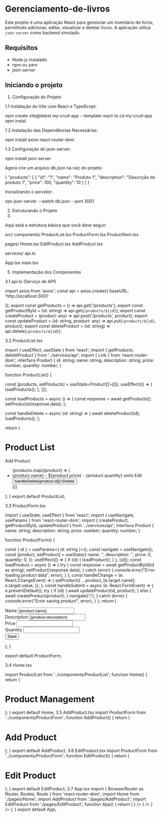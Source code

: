 ﻿# Gerenciamento-de-livros

Este projeto é uma aplicação React para gerenciar um inventário de livros, permitindo adicionar, editar, visualizar e deletar livros. A aplicação utiliza `json-server` como backend simulado.

## Requisitos

- Node.js instalado
- npm ou yarn
- json-server

## Iniciando o projeto

1. Configuração do Projeto
   
1.1 Instalação do Vite com React e TypeScript:

npm create vite@latest my-crud-app --template react-ts
cd my-crud-app
npm instal

1.2 Instalação das Dependências Necessárias:

npm install axios react-router-dom

1.3 Configuração do json-server:

npm install json-server


Agora crie um arquivo db.json na raiz do projeto:

{
 "products": [
 {
 "id": "1",
 "name": "Produto 1",
 "description": "Descrição do produto 1",
 "price": 100,
 "quantity": 10
 }
 ]
}

Inicializando o servidor:

npx json-server --watch db.json --port 3001

2. Estruturando o Projeto
3. 
Aqui está a estrutura básica que você deve seguir:

src/
components/
 ProductList.tsx
 ProductForm.tsx
 ProductItem.tsx
 
pages/
 Home.tsx
 EditProduct.tsx
 AddProduct.tsx
 
services/
 api.ts
 
App.tsx
main.tsx

5. Implementação dos Componentes

3.1 api.ts (Serviço de API)

import axios from 'axios';
const api = axios.create({
 baseURL: 'http://localhost:3001'
 
});
export const getProducts = () => api.get('/products');
export const getProductById = (id: string) => api.get(`/products/${id}`);
export const createProduct = (product: any) => api.post('/products', product);
export const updateProduct = (id: string, product: any) => api.put(`/products/${id}`, product);
export const deleteProduct = (id: string) => api.delete(`/products/${id}`);

3.2 ProductList.tsx

import { useEffect, useState } from 'react';
import { getProducts, deleteProduct } from '../services/api';
import { Link } from 'react-router-dom';
interface Product {
 id: string;
 name: string;
 description: string;
 price: number;
 quantity: number;
}

function ProductList() {

 const [products, setProducts] = useState<Product[]>([]);
 useEffect(() => {
 loadProducts();
 }, []);
 
 const loadProducts = async () => {
 const response = await getProducts();
 setProducts(response.data);
 };
 
 const handleDelete = async (id: string) => {
 await deleteProduct(id);
 loadProducts();
 };
 
 return (
 <div>
 <h1>Product List</h1>
 <Link to="/add">Add Product</Link>
 <ul>
 {products.map((product) => (
 <li key={product.id}>
 {product.name} - ${product.price} - {product.quantity} units
 <Link to={`/edit/${product.id}`}>Edit</Link>
 <button onClick={() => handleDelete(product.id)}>Delete</button>
 </li>
 ))}
 </ul>
 </div>
 );
}
export default ProductList;

3.3 ProductForm.tsx

import { useState, useEffect } from 'react';
import { useNavigate, useParams } from 'react-router-dom';
import { createProduct, getProductById, updateProduct } from '../services/api';
interface Product {
 name: string;
 description: string;
 price: number;
 quantity: number;
}

function ProductForm() {

 const { id } = useParams<{ id: string }>();
 const navigate = useNavigate();
 const [product, setProduct] = useState<Product>({
 name: '',
 description: '',
 price: 0,
 quantity: 0,
 });
 useEffect(() => {
 if (id) {
 loadProduct();
 }
 }, [id]);
 const loadProduct = async () => {
 try {
 const response = await getProductById(id as string);
 setProduct(response.data);
 } catch (error) {
 console.error("Error loading product data", error);
 }
 };
 const handleChange = (e: React.ChangeEvent<HTMLInputElement>) => {
 setProduct({
 ...product,
 [e.target.name]: e.target.value,
 });
 };
 const handleSubmit = async (e: React.FormEvent) => {
 e.preventDefault();
 try {
 if (id) {
 await updateProduct(id, product);
 } else {
 await createProduct(product);
 }
 navigate('/');
 } catch (error) {
 console.error("Error saving product", error);
 }
 };
 return (
 <form onSubmit={handleSubmit}>
 <div>
 <label>Name</label>
 <input
 type="text"
 name="name"
 value={product.name}
 onChange={handleChange}
 />
 </div>
 <div>
 <label>Description</label>
 <input
 type="text"
 name="description"
 value={product.description}
 onChange={handleChange}
 />
 </div>
 <div>
 <label>Price</label>
 <input
 type="number"
 name="price"
 value={product.price}
 onChange={handleChange}
 />
 </div>
 <div>
 <label>Quantity</label>
 <input
 type="number"
 name="quantity"
 value={product.quantity}
 onChange={handleChange}
 />
 </div>
 <button type="submit">Save</button>
 </form>
 );
}

export default ProductForm;

3.4 Home.tsx

import ProductList from '../components/ProductList';
function Home() {
 return (
 <div>
 <h1>Product Management</h1>
 <ProductList />
 </div>
 );
}
export default Home;
3.5 AddProduct.tsx
import ProductForm from '../components/ProductForm';
function AddProduct() {
 return (
 <div>
 <h1>Add Product</h1>
 <ProductForm />
 </div>
 );
}
export default AddProduct;
3.6 EditProduct.tsx
import ProductForm from '../components/ProductForm';
function EditProduct() {
 return (
 <div>
 <h1>Edit Product</h1>
 <ProductForm />
 </div>
 );
}
export default EditProduct;
3.7 App.tsx
import { BrowserRouter as Router, Routes, Route } from 'react-router-dom';
import Home from './pages/Home';
import AddProduct from './pages/AddProduct';
import EditProduct from './pages/EditProduct';
function App() {
 return (
 <Router>
 <Routes>
 <Route path="/" element={<Home />} />
 <Route path="/add" element={<AddProduct />} />
 <Route path="/edit/:id" element={<EditProduct />} />
 </Routes>
 </Router>
 );
}
export default App;
